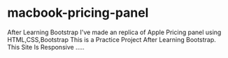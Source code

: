 # macbook-pricing-panel
After Learning Bootstrap I've made an replica of Apple Pricing panel using HTML,CSS,Bootstrap
This is a Practice Project After Learning Bootstrap.
This Site Is Responsive .....

